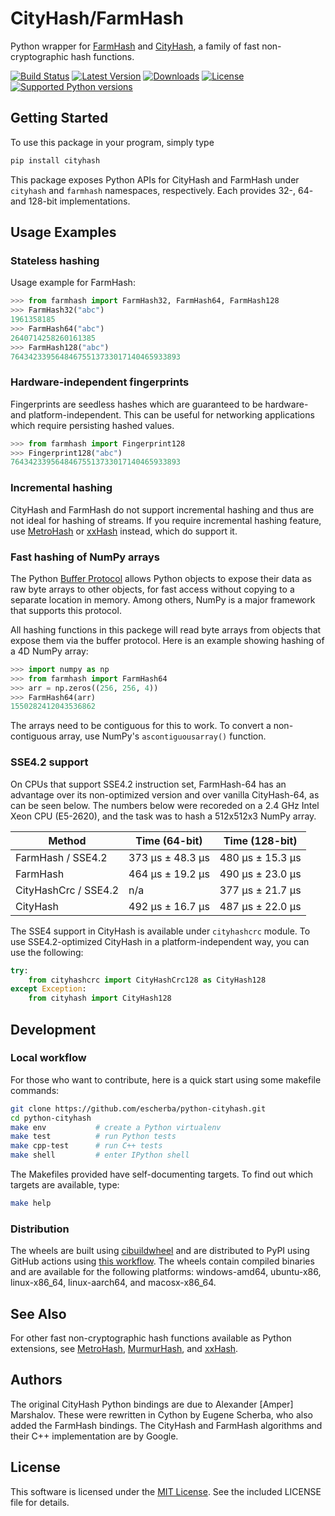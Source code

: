 # CityHash/FarmHash

Python wrapper for [FarmHash](https://github.com/google/farmhash) and
[CityHash](https://github.com/google/cityhash), a family of fast
non-cryptographic hash functions.

[![Build
Status](https://github.com/escherba/python-cityhash/actions/workflows/build.yml/badge.svg?branch=master)](https://github.com/escherba/python-cityhash/actions/workflows/build.yml)
[![Latest
Version](https://img.shields.io/pypi/v/cityhash.svg)](https://pypi.python.org/pypi/cityhash)
[![Downloads](https://img.shields.io/pypi/dm/cityhash.svg)](https://pypi.python.org/pypi/cityhash)
[![License](https://img.shields.io/pypi/l/cityhash.svg)](https://opensource.org/licenses/mit-license)
[![Supported Python
versions](https://img.shields.io/pypi/pyversions/cityhash.svg)](https://pypi.python.org/pypi/cityhash)

## Getting Started

To use this package in your program, simply type

``` bash
pip install cityhash
```

This package exposes Python APIs for CityHash and FarmHash under `cityhash` and
`farmhash` namespaces, respectively. Each provides 32-, 64- and 128-bit
implementations.

## Usage Examples

### Stateless hashing

Usage example for FarmHash:

``` python
>>> from farmhash import FarmHash32, FarmHash64, FarmHash128
>>> FarmHash32("abc")
1961358185
>>> FarmHash64("abc")
2640714258260161385
>>> FarmHash128("abc")
76434233956484675513733017140465933893

```

### Hardware-independent fingerprints

Fingerprints are seedless hashes which are guaranteed to be hardware- and
platform-independent. This can be useful for networking applications which
require persisting hashed values.

``` python
>>> from farmhash import Fingerprint128
>>> Fingerprint128("abc")
76434233956484675513733017140465933893

```

### Incremental hashing

CityHash and FarmHash do not support incremental hashing and thus are not ideal
for hashing of streams. If you require incremental hashing feature, use
[MetroHash](https://github.com/escherba/python-metrohash) or
[xxHash](https://github.com/ifduyue/python-xxhash) instead, which do support
it.

### Fast hashing of NumPy arrays

The Python [Buffer Protocol](https://docs.python.org/3/c-api/buffer.html)
allows Python objects to expose their data as raw byte arrays to other objects,
for fast access without copying to a separate location in memory. Among others,
NumPy is a major framework that supports this protocol.

All hashing functions in this packege will read byte arrays from objects that
expose them via the buffer protocol. Here is an example showing hashing of a 4D
NumPy array:

``` python
>>> import numpy as np
>>> from farmhash import FarmHash64
>>> arr = np.zeros((256, 256, 4))
>>> FarmHash64(arr)
1550282412043536862

```

The arrays need to be contiguous for this to work. To convert a non-contiguous
array, use NumPy's `ascontiguousarray()` function.

### SSE4.2 support

On CPUs that support SSE4.2 instruction set, FarmHash-64 has an advantage over
its non-optimized version and over vanilla CityHash-64, as can be seen below.
The numbers below were recoreded on a 2.4 GHz Intel Xeon CPU (E5-2620), and the
task was to hash a 512x512x3 NumPy array.

| Method               | Time (64-bit)    | Time (128-bit)   |
|----------------------|------------------|------------------|
| FarmHash / SSE4.2    | 373 µs ± 48.3 µs | 480 µs ± 15.3 µs |
| FarmHash             | 464 µs ± 19.2 µs | 490 µs ± 23.0 µs |
| CityHashCrc / SSE4.2 | n/a              | 377 µs ± 21.7 µs |
| CityHash             | 492 µs ± 16.7 µs | 487 µs ± 22.0 µs |

The SSE4 support in CityHash is available under `cityhashcrc` module. To use
SSE4.2-optimized CityHash in a platform-independent way, you can use the
following:

``` python
try:
    from cityhashcrc import CityHashCrc128 as CityHash128
except Exception:
    from cityhash import CityHash128
```

## Development

### Local workflow

For those who want to contribute, here is a quick start using some makefile
commands:

``` bash
git clone https://github.com/escherba/python-cityhash.git
cd python-cityhash
make env           # create a Python virtualenv
make test          # run Python tests
make cpp-test      # run C++ tests
make shell         # enter IPython shell
```

The Makefiles provided have self-documenting targets. To find out which targets
are available, type:

``` bash
make help
```

### Distribution

The wheels are built using [cibuildwheel](https://cibuildwheel.readthedocs.io/)
and are distributed to PyPI using GitHub actions using [this
workflow](.github/workflows/publish.yml). The wheels contain compiled binaries
and are available for the following platforms: windows-amd64, ubuntu-x86,
linux-x86\_64, linux-aarch64, and macosx-x86\_64.

## See Also

For other fast non-cryptographic hash functions available as Python extensions,
see [MetroHash](https://github.com/escherba/python-metrohash),
[MurmurHash](https://github.com/hajimes/mmh3), and
[xxHash](https://github.com/ifduyue/python-xxhash).

## Authors

The original CityHash Python bindings are due to Alexander \[Amper\] Marshalov.
These were rewritten in Cython by Eugene Scherba, who also added the FarmHash
bindings. The CityHash and FarmHash algorithms and their C++ implementation are
by Google.

## License

This software is licensed under the [MIT
License](http://www.opensource.org/licenses/mit-license). See the included
LICENSE file for details.
